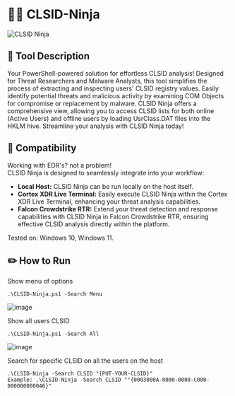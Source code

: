 # 🥷🏻 CLSID-Ninja

![CLSID Ninja](https://github.com/YosfanEilay/CLSID-Ninja/assets/132997318/120b5ee7-9ad6-48f6-929a-0a4e940f705b)

## 📜 Tool Description
Your PowerShell-powered solution for effortless CLSID analysis! Designed for Threat Researchers and Malware Analysts,
this tool simplifies the process of extracting and inspecting users' CLSID registry values. Easily identify potential
threats and malicious activity by examining COM Objects for compromise or replacement by malware. CLSID Ninja offers
a comprehensive view, allowing you to access CLSID lists for both online (Active Users) and offline users by loading
UsrClass.DAT files into the HKLM hive. Streamline your analysis with CLSID Ninja today!

## 📐 Compatibility
Working with EDR's? not a problem! <br />
CLSID Ninja is designed to seamlessly integrate into your workflow: <br />
+ **Local Host:** CLSID Ninja can be run locally on the host itself.
+ **Cortex XDR Live Terminal:** Easily execute CLSID Ninja within the Cortex XDR Live Terminal, enhancing your threat analysis capabilities.
+ **Falcon Crowdstrike RTR:** Extend your threat detection and response capabilities with CLSID Ninja in Falcon Crowdstrike RTR,
  ensuring effective CLSID analysis directly within the platform. <br />

Tested on: Windows 10, Windows 11.

## ✏️ How to Run
Show menu of options
```
.\CLSID-Ninja.ps1 -Search Menu
```
![image](https://github.com/YosfanEilay/CLSID-Ninja/assets/132997318/cd74d059-0ffb-459e-ab66-c6efc481e314)


Show all users CLSID
```
.\CLSID-Ninja.ps1 -Search All
```
![image](https://github.com/YosfanEilay/CLSID-Ninja/assets/132997318/8f58c499-2230-4a01-80da-29cce37c5357)


Search for specific CLSID on all the users on the host
```
.\CLSID-Ninja -Search CLSID "{PUT-YOUR-CLSID}"
Example: .\CLSID-Ninja -Search CLSID ""{0003000A-0000-0000-C000-000000000046}"
```
